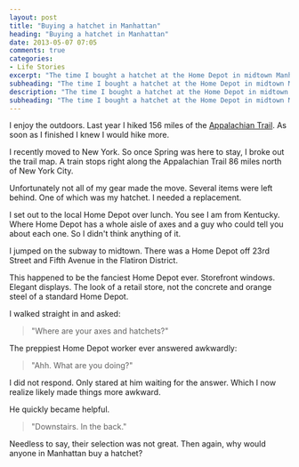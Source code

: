 ```yaml
---
layout: post
title: "Buying a hatchet in Manhattan"
heading: "Buying a hatchet in Manhattan"
date: 2013-05-07 07:05
comments: true
categories: 
- Life Stories
excerpt: "The time I bought a hatchet at the Home Depot in midtown Manhattan."
subheading: "The time I bought a hatchet at the Home Depot in midtown Manhattan."
description: "The time I bought a hatchet at the Home Depot in midtown Manhattan."
subheading: "The time I bought a hatchet at the Home Depot in midtown Manhattan."
---
```

I enjoy the outdoors. Last year I hiked 156 miles of the [Appalachian Trail](http://jason.pureconcepts.net/2012/04/bootstrapping-the-appalachian-trail/ "Bootstrapping the Appalachian Trail"). As soon as I finished I knew I would hike more.

I recently moved to New York. So once Spring was here to stay, I broke out the trail map. A train stops right along the Appalachian Trail 86 miles north of New York City.

Unfortunately not all of my gear made the move. Several items were left behind. One of which was my hatchet. I needed a replacement.

I set out to the local Home Depot over lunch. You see I am from Kentucky. Where Home Depot has a whole aisle of axes and a guy who could tell you about each one. So I didn't think anything of it.

I jumped on the subway to midtown. There was a Home Depot off 23rd Street and Fifth Avenue in the Flatiron District.

This happened to be the fanciest Home Depot ever. Storefront windows. Elegant displays. The look of a retail store, not the concrete and orange steel of a standard Home Depot.

I walked straight in and asked:

> "Where are your axes and hatchets?"

The preppiest Home Depot worker ever answered awkwardly:

> "Ahh. What are you doing?"

I did not respond. Only stared at him waiting for the answer. Which I now realize likely made things more awkward.

He quickly became helpful.

> "Downstairs. In the back."

Needless to say, their selection was not great. Then again, why would anyone in Manhattan buy a hatchet?

